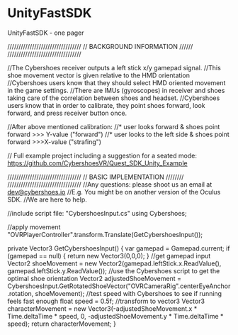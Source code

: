 # UnityFastSDK
UnityFastSDK - one pager

/////////////////////////////////
// BACKGROUND INFORMATION  //////
/////////////////////////////////


//The Cybershoes receiver outputs a left stick x/y gamepad signal.
//This shoe movement vector is given relative to the HMD orientation 
//Cybershoes users know that they should select HMD oriented movement in the game settings.
//There are IMUs (gyroscopes) in receiver and shoes taking care of the correlation between shoes and headset.
//Cybershoes users know that in order to calibrate, they point shoes forward, look forward, and press receiver button once.

//After above mentioned calibration:
//* user looks forward & shoes point forward >>> Y-value ("forward")
//* user looks to the left side & shoes point forward >>>X-value ("strafing")

// Full example project including a suggestion for a seated mode: https://github.com/CybershoesVR/Quest_SDK_Unity_Example

/////////////////////////////////
// BASIC IMPLEMENTATION  ////////
/////////////////////////////////
//Any questions: please shoot us an email at dev@cybershoes.io
//E.g. You might be on another version of the Oculus SDK.
//We are here to help.

//include script file: "CybershoesInput.cs"
using Cybershoes; 

//apply movement
"OVRPlayerController".transform.Translate(GetCybershoesInput());

private Vector3 GetCybershoesInput()
{
    var gamepad = Gamepad.current;
    if (gamepad == null)
    {
        return new Vector3(0,0,0);
    }
    //get gamepad input
    Vector2 shoeMovement = new Vector2(gamepad.leftStick.x.ReadValue(), gamepad.leftStick.y.ReadValue());
    //use the Cybershoes script to get the optimal shoe orientation
    Vector2 adjustedShoeMovement = CybershoesInput.GetRotatedShoeVector("OVRCameraRig".centerEyeAnchor.rotation, shoeMovement);
    //test speed with Cybershoes to see if running feels fast enough
    float speed = 0.5f;
    //transform to vector3
    Vector3 characterMovement = new Vector3(-adjustedShoeMovement.x * Time.deltaTime * speed, 0, -adjustedShoeMovement.y * Time.deltaTime * speed);
    return characterMovement;
}  
